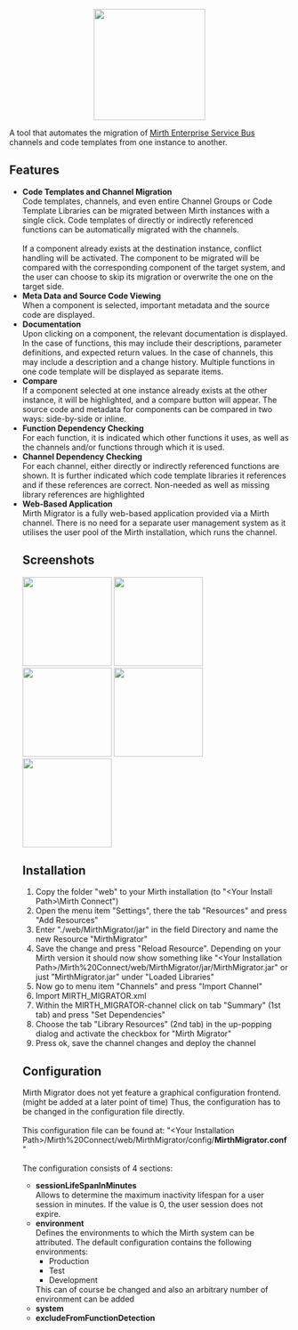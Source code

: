 
<p align="center"><img src="https://github.com/odoodo/Mirth-Migrator/assets/61003874/71503553-2554-4e7c-8ec1-6de1ec953973" width="200"></p>
A tool that automates the migration of <a href="https://www.nextgen.com/solutions/interoperability/mirth-integration-engine/mirth-connect-downloads" target="_blank">Mirth Enterprise Service Bus</a> channels and code templates from one instance to another.
<h2>Features</h2>
<ul>
  <li><b>Code Templates and Channel Migration</b><br/>Code templates, channels, and even entire Channel Groups or Code Template Libraries can be migrated between Mirth instances with a single click. Code templates of directly or indirectly referenced functions can be automatically migrated with the channels.<br/><br/>
If a component already exists at the destination instance, conflict handling will be activated. The component to be migrated will be compared with the corresponding component of the target system, and the user can choose to skip its migration or overwrite the one on the target side.</li>
  <li><b>Meta Data and Source Code Viewing</b><br/>When a component is selected, important metadata and the source code are displayed.</li>
  <li><b>Documentation</b><br/>Upon clicking on a component, the relevant documentation is displayed. In the case of functions, this may include their descriptions, parameter definitions, and expected return values. In the case of channels, this may include a description and a change history. Multiple functions in one code template will be displayed as separate items.</li>
  <li><b>Compare</b><br/>If a component selected at one instance already exists at the other instance, it will be highlighted, and a compare button will appear. The source code and metadata for components can be compared in two ways: side-by-side or inline.</li>
  <li><b>Function Dependency Checking</b><br/>For each function, it is indicated which other functions it uses, as well as the channels and/or functions through which it is used.</li>
  <li><b>Channel Dependency Checking</b><br/>For each channel, either directly or indirectly referenced functions are shown. It is further indicated which code template libraries it references and if these references are correct. Non-needed as well as missing library references are highlighted</li>
   <li><b>Web-Based Application</b><br/>Mirth Migrator is a fully web-based application provided via a Mirth channel. There is no need for a separate user management system as it utilises the user pool of the Mirth installation, which runs the channel.</li>
<h2>Screenshots</h2>
  <kbd><img src="https://github.com/odoodo/Mirth-Migrator/assets/61003874/01fb4697-c3b1-4927-83b5-3880f2cad292" width="160"></kbd>
  <kbd><img src="https://github.com/odoodo/Mirth-Migrator/assets/61003874/582d4991-04b5-4132-805d-48aee2267c80" width="160"></kbd>
  <kbd><img src="https://github.com/odoodo/Mirth-Migrator/assets/61003874/0858502d-2135-4674-bdac-e784ab8fc1af" width="160"></kbd>
  <kbd><img src="https://github.com/odoodo/Mirth-Migrator/assets/61003874/d6752f34-d959-46cf-bbc8-e744b9284a47" width="160"></kbd>
  <kbd><img src="https://github.com/odoodo/Mirth-Migrator/assets/61003874/9ba37e59-896c-4fb0-897c-2f133880d82f" width="160"></kbd>

<h2>Installation</h2>
<ol>
<li>Copy the folder "web" to your Mirth installation (to "&lt;Your Install Path&gt;\Mirth Connect")</li>
<li>Open the menu item "Settings", there the tab "Resources" and press "Add Resources"</li>
<li>Enter "./web/MirthMigrator/jar" in the field Directory and name the new Resource "MirthMigrator"</li>
<li>Save the change and press "Reload Resource". Depending on your Mirth version it should now show something like "&lt;Your Installation Path&gt;/Mirth%20Connect/web/MirthMigrator/jar/MirthMigrator.jar" or just "MirthMigrator.jar" under "Loaded Libraries"</li>
<li>Now go to menu item "Channels" and press "Import Channel"</li>
<li>Import MIRTH_MIGRATOR.xml</li>
<li>Within the MIRTH_MIGRATOR-channel click on tab "Summary" (1st tab) and press "Set Dependencies"</li>
<li>Choose the tab "Library Resources" (2nd tab) in the up-popping dialog and activate the checkbox for "Mirth Migrator"</li>
<li>Press ok, save the channel changes and deploy the channel</li>
</ol>
<h2>Configuration</h2>
Mirth Migrator does not yet feature a graphical configuration frontend. (might be added at a later point of time)
Thus, the configuration has to be changed in the configuration file directly.<br/>
<br/>
This configuration file can be found at: "&lt;Your Installation Path&gt;/Mirth%20Connect/web/MirthMigrator/config/<b>MirthMigrator.conf</b>"<br/>
<br/>
The configuration consists of 4 sections:
<ul>
  <li><b>sessionLifeSpanInMinutes</b><br/>Allows to determine the maximum inactivity lifespan for a user session in minutes. If the value is 0, the user session does not expire.</li>
<li><b>environment</b><br/>Defines the environments to which the Mirth system can be attributed. The default configuration contains the following environments:<ul><li>Production</li><li>Test</li><li>Development</li></ul>This can of course be changed and also an arbitrary number of environment can be added</li>
<li><b>system</b><br/></li>
<li><b>excludeFromFunctionDetection</b><br/></li>
</ul>

